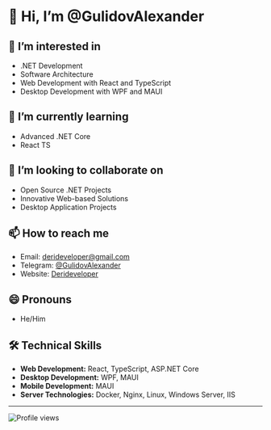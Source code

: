 # 👋 Hi, I’m @GulidovAlexander

## 👀 I’m interested in
- .NET Development
- Software Architecture
- Web Development with React and TypeScript
- Desktop Development with WPF and MAUI

## 🌱 I’m currently learning
- Advanced .NET Core
- React TS

## 💞️ I’m looking to collaborate on
- Open Source .NET Projects
- Innovative Web-based Solutions
- Desktop Application Projects

## 📫 How to reach me
- Email: [derideveloper@gmail.com](mailto:derideveloper@gmail.com)
- Telegram: [@GulidovAlexander](https://t.me/GulidovAlexander)
- Website: [Derideveloper](http://derideveloper.ru)

## 😄 Pronouns
- He/Him
  
<!---
## ⚡ Fun fact
- I have a collection of vintage computer keyboards.
--->

## 🛠️ Technical Skills
- **Web Development:** React, TypeScript, ASP.NET Core
- **Desktop Development:** WPF, MAUI
- **Mobile Development:** MAUI
- **Server Technologies:** Docker, Nginx, Linux, Windows Server, IIS

---

![Profile views](https://komarev.com/ghpvc/?username=GulidovAlexander&style=flat-square)
<!---
![Contributions Graph](https://activity-graph.herokuapp.com/graph?username=GulidovAlexander&theme=react-dark)
![Visitor Count](https://profile-counter.glitch.me/{GulidovAlexander}/count.svg)
![Wakatime Week Stats](https://github-readme-stats.vercel.app/api/wakatime?username=GulidovAlexander)
![GitHub stats](https://github-readme-stats.vercel.app/api?username=GulidovAlexander&show_icons=true&theme=radical)
![Top Langs](https://github-readme-stats.vercel.app/api/top-langs/?username=GulidovAlexander&layout=compact)
--->

<!---
GulidovAlexander/GulidovAlexander is a ✨ special ✨ repository because its `README.md` (this file) appears on your GitHub profile.
You can click the Preview link to take a look at your changes.
--->
